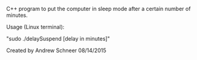 C++ program to put the computer in sleep
mode after a certain number of minutes.

Usage (Linux terminal):

"sudo ./delaySuspend [delay in minutes]" 

Created by Andrew Schneer
08/14/2015